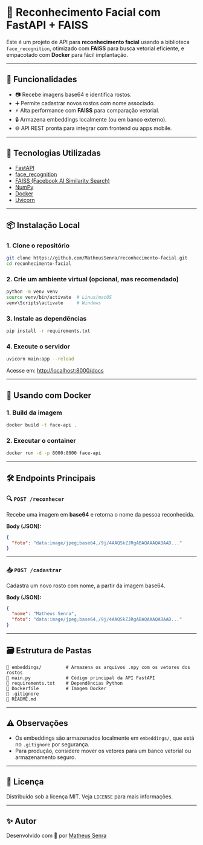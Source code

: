 # 🧠 Reconhecimento Facial com FastAPI + FAISS

Este é um projeto de API para **reconhecimento facial** usando a biblioteca `face_recognition`, otimizado com **FAISS** para busca vetorial eficiente, e empacotado com **Docker** para fácil implantação.

---

## 🚀 Funcionalidades

- 📷 Recebe imagens base64 e identifica rostos.
- ➕ Permite cadastrar novos rostos com nome associado.
- ⚡ Alta performance com **FAISS** para comparação vetorial.
- 🔒 Armazena embeddings localmente (ou em banco externo).
- 🌐 API REST pronta para integrar com frontend ou apps mobile.

---

## 🧰 Tecnologias Utilizadas

- [FastAPI](https://fastapi.tiangolo.com/)
- [face_recognition](https://github.com/ageitgey/face_recognition)
- [FAISS (Facebook AI Similarity Search)](https://github.com/facebookresearch/faiss)
- [NumPy](https://numpy.org/)
- [Docker](https://www.docker.com/)
- [Uvicorn](https://www.uvicorn.org/)

---

## 📦 Instalação Local

### 1. Clone o repositório

```bash
git clone https://github.com/MatheusSenra/reconhecimento-facial.git
cd reconhecimento-facial
```

### 2. Crie um ambiente virtual (opcional, mas recomendado)

```bash
python -m venv venv
source venv/bin/activate  # Linux/macOS
venv\Scripts\activate     # Windows
```

### 3. Instale as dependências

```bash
pip install -r requirements.txt
```

### 4. Execute o servidor

```bash
uvicorn main:app --reload
```

Acesse em: [http://localhost:8000/docs](http://localhost:8000/docs)

---

## 🐳 Usando com Docker

### 1. Build da imagem

```bash
docker build -t face-api .
```

### 2. Executar o container

```bash
docker run -d -p 8000:8000 face-api
```

---

## 🛠 Endpoints Principais

### 🔍 `POST /reconhecer`

Recebe uma imagem em **base64** e retorna o nome da pessoa reconhecida.

**Body (JSON):**

```json
{
  "foto": "data:image/jpeg;base64,/9j/4AAQSkZJRgABAQAAAQABAAD..."
}
```

---

### 📥 `POST /cadastrar`

Cadastra um novo rosto com nome, a partir da imagem base64.

**Body (JSON):**

```json
{
  "nome": "Matheus Senra",
  "foto": "data:image/jpeg;base64,/9j/4AAQSkZJRgABAQAAAQABAAD..."
}
```

---

## 🗃 Estrutura de Pastas

```
📁 embeddings/         # Armazena os arquivos .npy com os vetores dos rostos
📄 main.py             # Código principal da API FastAPI
📄 requirements.txt    # Dependências Python
📄 Dockerfile          # Imagem Docker
📄 .gitignore
📄 README.md
```

---

## ⚠️ Observações

- Os embeddings são armazenados localmente em `embeddings/`, que está no `.gitignore` por segurança.
- Para produção, considere mover os vetores para um banco vetorial ou armazenamento seguro.

---

## 📄 Licença

Distribuído sob a licença MIT. Veja `LICENSE` para mais informações.

---

## ✨ Autor

Desenvolvido com 💙 por [Matheus Senra](https://github.com/MatheusSenra)
